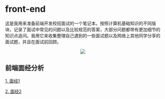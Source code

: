 # front-end

这是我用来准备前端开发校招面试的一个笔记本。按照计算机基础知识的不同版块，记录了面试中常见的问题以及比较规范的答案，大部分问题都带有更加细节的知识点追问。我用它来收集整理自己遇到的一些面试题以及网络上其他同学分享的面试题，并且在面试前回顾。

<div align="center">
<img src="images/20191229112508482_31766.png"></img>
</div>

## 前端面经分析

<div>
<a href="./面经/面经1.md">1. 面经1</a>
<p />
<a href="./面经/面经2.md">2. 面经2</a>
</div>

